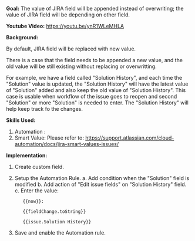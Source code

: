 **Goal:**
The value of JIRA field will be appended instead of overwriting; the value of JIRA field will be depending on other field.


**Youtube Video:**
https://youtu.be/ynR1WLeMHLA


**Background:**

By default, JIRA field will be replaced with new value. 

There is a case that the field needs to be appended a new value, and the old value will be still existing without replacing or overwritting.

For example, we have a field called "Solution History", and each time the "Solution" value is updated, the "Solution History" will have the latest value of "Solution" added and also keep the old value  of "Solution History". This case is usable when workflow of the issue goes to reopen and second "Solution" or more "Solution" is needed to enter. The "Solution History" will help keep track fo the changes.

**Skills Used:**
1. Automation : 
2. Smart Value: Please refer to: https://support.atlassian.com/cloud-automation/docs/jira-smart-values-issues/

**Implementation:**
1. Create custom field.
2. Setup the Automation Rule.
   a. Add condition when the "Solution" field is modified
   b. Add action of "Edit issue fields" on "Solution History" field.
   c. Enter the value:
   ```
      {{now}}: 

      {{fieldChange.toString}}

      {{issue.Solution History}}
   ```

3. Save and enable the Automation rule.


